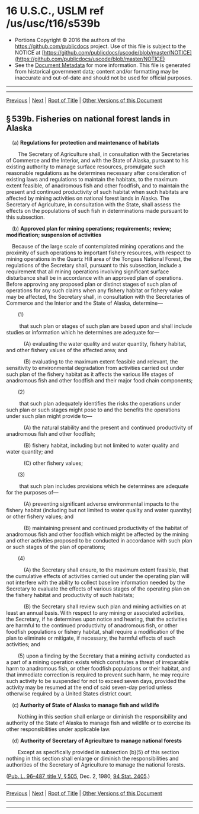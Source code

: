 ---
---

# 16 U.S.C., USLM ref /us/usc/t16/s539b

* Portions Copyright © 2016 the authors of the https://github.com/publicdocs project.
  Use of this file is subject to the NOTICE at [https://github.com/publicdocs/uscode/blob/master/NOTICE](https://github.com/publicdocs/uscode/blob/master/NOTICE)
* See the [Document Metadata](././../../../../..//README.md) for more information.
  This file is generated from historical government data; content and/or formatting may be inaccurate and out-of-date and should not be used for official purposes.

----------
----------

[Previous](./../../../../..//us/usc/t16/ch2/schI/m__us_usc_t16_s539a.md) | [Next](./../../../../..//us/usc/t16/ch2/schI/m__us_usc_t16_s539c.md) | [Root of Title](./../../../../../) | [Other Versions of this Document](https://publicdocs.github.io/go/links?ns=uslm&ref=%2Fus%2Fusc%2Ft16%2Fs539b)

## § 539b. Fisheries on national forest lands in Alaska

    (a) __Regulations for protection and maintenance of habitats__ 

        The Secretary of Agriculture shall, in consultation with the Secretaries of Commerce and the Interior, and with the State of Alaska, pursuant to his existing authority to manage surface resources, promulgate such reasonable regulations as he determines necessary after consideration of existing laws and regulations to maintain the habitats, to the maximum extent feasible, of anadromous fish and other foodfish, and to maintain the present and continued productivity of such habitat when such habitats are affected by mining activities on national forest lands in Alaska. The Secretary of Agriculture, in consultation with the State, shall assess the effects on the populations of such fish in determinations made pursuant to this subsection.

    (b) __Approved plan for mining operations; requirements; review; modification; suspension of activities__ 

    Because of the large scale of contemplated mining operations and the proximity of such operations to important fishery resources, with respect to mining operations in the Quartz Hill area of the Tongass National Forest, the regulations of the Secretary shall, pursuant to this subsection, include a requirement that all mining operations involving significant surface disturbance shall be in accordance with an approved plan of operations. Before approving any proposed plan or distinct stages of such plan of operations for any such claims when any fishery habitat or fishery value may be affected, the Secretary shall, in consultation with the Secretaries of Commerce and the Interior and the State of Alaska, determine—

        (1)

         that such plan or stages of such plan are based upon and shall include studies or information which he determines are adequate for—

            (A) evaluating the water quality and water quantity, fishery habitat, and other fishery values of the affected area; and

            (B) evaluating to the maximum extent feasible and relevant, the sensitivity to environmental degradation from activities carried out under such plan of the fishery habitat as it affects the various life stages of anadromous fish and other foodfish and their major food chain components;

        (2)

         that such plan adequately identifies the risks the operations under such plan or such stages might pose to and the benefits the operations under such plan might provide to—

            (A) the natural stability and the present and continued productivity of anadromous fish and other foodfish;

            (B) fishery habitat, including but not limited to water quality and water quantity; and

            (C) other fishery values;

        (3)

         that such plan includes provisions which he determines are adequate for the purposes of—

            (A) preventing significant adverse environmental impacts to the fishery habitat (including but not limited to water quality and water quantity) or other fishery values; and

            (B) maintaining present and continued productivity of the habitat of anadromous fish and other foodfish which might be affected by the mining and other activities proposed to be conducted in accordance with such plan or such stages of the plan of operations;

        (4)

            (A) the Secretary shall ensure, to the maximum extent feasible, that the cumulative effects of activities carried out under the operating plan will not interfere with the ability to collect baseline information needed by the Secretary to evaluate the effects of various stages of the operating plan on the fishery habitat and productivity of such habitats;

            (B) the Secretary shall review such plan and mining activities on at least an annual basis. With respect to any mining or associated activities, the Secretary, if he determines upon notice and hearing, that the activities are harmful to the continued productivity of anadromous fish, or other foodfish populations or fishery habitat, shall require a modification of the plan to eliminate or mitigate, if necessary, the harmful effects of such activities; and

        (5) upon a finding by the Secretary that a mining activity conducted as a part of a mining operation exists which constitutes a threat of irreparable harm to anadromous fish, or other foodfish populations or their habitat, and that immediate correction is required to prevent such harm, he may require such activity to be suspended for not to exceed seven days, provided the activity may be resumed at the end of said seven-day period unless otherwise required by a United States district court.

    (c) __Authority of State of Alaska to manage fish and wildlife__ 

        Nothing in this section shall enlarge or diminish the responsibility and authority of the State of Alaska to manage fish and wildlife or to exercise its other responsibilities under applicable law.

    (d) __Authority of Secretary of Agriculture to manage national forests__ 

        Except as specifically provided in subsection (b)(5) of this section nothing in this section shall enlarge or diminish the responsibilities and authorities of the Secretary of Agriculture to manage the national forests.

([Pub. L. 96–487, title V, § 505][/us/pl/96/487/s505], Dec. 2, 1980, [94 Stat. 2405][/us/stat/94/2405].)

----------

[Previous](./../../../../..//us/usc/t16/ch2/schI/m__us_usc_t16_s539a.md) | [Next](./../../../../..//us/usc/t16/ch2/schI/m__us_usc_t16_s539c.md) | [Root of Title](./../../../../../) | [Other Versions of this Document](https://publicdocs.github.io/go/links?ns=uslm&ref=%2Fus%2Fusc%2Ft16%2Fs539b)

----------
----------

[/us/pl/96/487/s505]: https://publicdocs.github.io/go/links?ns=uslm&ref=%2Fus%2Fpl%2F96%2F487%2Fs505
[/us/stat/94/2405]: https://publicdocs.github.io/go/links?ns=uslm&ref=%2Fus%2Fstat%2F94%2F2405


